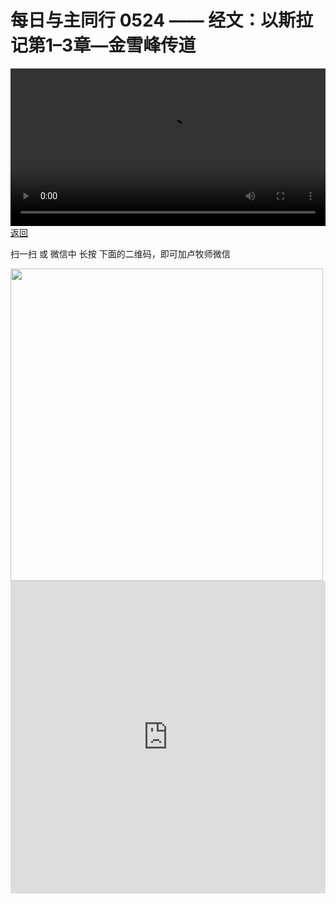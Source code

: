 # 每日与主同行 0524 —— 经文：以斯拉记第1–3章—金雪峰传道

<video width='100%' controls src='https://go2024.simai.life/api?redirect=https://r2.savefamily.net/@pastorpaulqiankunlu618/E-Ynl428lGc.mp4?metric=PastorLu%26keyword=webpage%26type=video%26bot=26%26to=webpage'></video>
<a href='../daily.html'> 返回 </a>
<p>扫一扫 或 微信中 长按 下面的二维码，即可加卢牧师微信</p>
<img src='https://r2.savefamily.net/OVagt1.JPG' width='500px' />



<iframe width="100%" height="500" src="https://www.youtube.com/embed/E-Ynl428lGc?si=zz5OCgHQvyW71w8c&amp;controls=0" title="YouTube video player" frameborder="0" allow="accelerometer; autoplay; clipboard-write; encrypted-media; gyroscope; picture-in-picture; web-share" referrerpolicy="strict-origin-when-cross-origin" allowfullscreen></iframe>